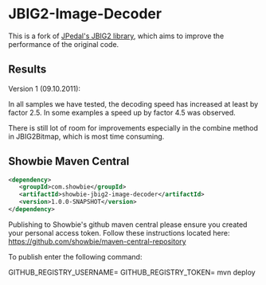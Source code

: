 JBIG2-Image-Decoder
=============================

This is a fork of [JPedal's JBIG2 library](http://www.jpedal.org/support_JBIG.php), 
which aims to improve the performance of the original code.

Results
-----------------------------

Version 1 (09.10.2011):

In all samples we have tested, the decoding speed has increased at least by 
factor 2.5.
In some examples a speed up by factor 4.5 was observed.

There is still lot of room for improvements especially in the combine method 
in JBIG2Bitmap, which is most time consuming. 

## Showbie Maven Central
 ```xml
<dependency>
    <groupId>com.showbie</groupId>
    <artifactId>showbie-jbig2-image-decoder</artifactId>
    <version>1.0.0-SNAPSHOT</version>
</dependency>
```

Publishing to Showbie's github maven central please ensure you created your personal access token. Follow these instructions located here: https://github.com/showbie/maven-central-repository

To publish enter the following command:

GITHUB_REGISTRY_USERNAME=<username> GITHUB_REGISTRY_TOKEN=<your personal access token> mvn deploy
